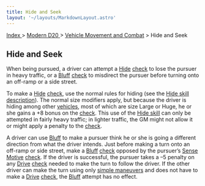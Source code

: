 ```yaml
---
title: Hide and Seek
layout: '~/layouts/MarkdownLayout.astro'
---
```


[ Index ](/) > [ Modern D20 ](/modern.d20.srd) > [Vehicle Movement and Combat](/modern.d20.srd/vehicle.movement.and.combat) > Hide and Seek

## Hide and Seek

When being pursued, a driver can attempt a [Hide](/modern.d20.srd/skills/hide)
[check](/modern.d20.srd/skills/skill.basics) to lose the pursuer in heavy
traffic, or a [Bluff](/modern.d20.srd/skills/bluff)
[check](/modern.d20.srd/skills/skill.basics) to misdirect the pursuer before
turning onto an off-ramp or a side street.

To make a [Hide](/modern.d20.srd/skills/hide)
[check](/modern.d20.srd/skills/skill.basics), use the normal rules for hiding
(see the [Hide skill description](/modern.d20.srd/skills/hide)). The normal
size modifiers apply, but because the driver is hiding among other
[vehicles](/modern.d20.srd/equipment/equipment.vehicles), most of which are
size Large or Huge, he or she gains a +8 bonus on the
[check](/modern.d20.srd/skills/skill.basics). This use of the [Hide skill](/modern.d20.srd/skills/hide) can only be attempted in fairly heavy
traffic; in lighter traffic, the GM might not allow it or might apply a
penalty to the [check](/modern.d20.srd/skills/skill.basics).

A driver can use [Bluff](/modern.d20.srd/skills/bluff) to make a pursuer think
he or she is going a different direction from what the driver intends. Just
before making a turn onto an off-ramp or side street, make a
[Bluff](/modern.d20.srd/skills/bluff)
[check](/modern.d20.srd/skills/skill.basics) opposed by the pursuer’s [Sense Motive](/modern.d20.srd/skills/sense.motive)
[check](/modern.d20.srd/skills/skill.basics). If the driver is successful, the
pursuer takes a –5 penalty on any [Drive](/modern.d20.srd/skills/drive)
[check](/modern.d20.srd/skills/skill.basics) needed to make the turn to follow
the driver. If the other driver can make the turn using only [simple maneuvers](/modern.d20.srd/vehicle.movement.and.combat/simple.maneuvers) and
does not have to make a [Drive](/modern.d20.srd/skills/drive)
[check](/modern.d20.srd/skills/skill.basics), the
[Bluff](/modern.d20.srd/skills/bluff) attempt has no effect.

